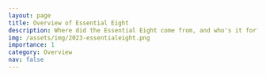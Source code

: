 ```yaml
---
layout: page
title: Overview of Essential Eight
description: Where did the Essential Eight come from, and who's it for?
img: /assets/img/2023-essentialeight.png
importance: 1
category: Overview
nav: false
---
```

